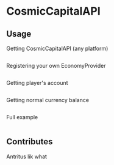 # CosmicCapitalAPI
## Usage
Getting CosmicCapitalAPI (any platform)
```java

```
Registering your own EconomyProvider
```java

```

Getting player's account
```java

```

Getting normal currency balance
```java

```
Full example
```java

```
## Contributes
Antritus lik what
